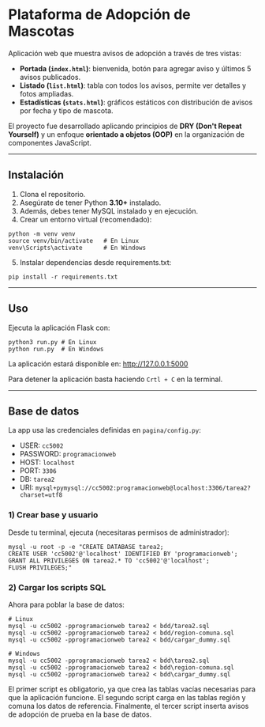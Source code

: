 # Plataforma de Adopción de Mascotas

Aplicación web que muestra avisos de adopción a través de tres vistas:

- **Portada (`index.html`)**: bienvenida, botón para agregar aviso y últimos 5 avisos publicados.
- **Listado (`list.html`)**: tabla con todos los avisos, permite ver detalles y fotos ampliadas.
- **Estadísticas (`stats.html`)**: gráficos estáticos con distribución de avisos por fecha y tipo de mascota.

El proyecto fue desarrollado aplicando principios de **DRY (Don't Repeat Yourself)** y un enfoque **orientado a objetos (OOP)** en la organización de componentes JavaScript.  

---

## Instalación
1. Clona el repositorio.
2. Asegúrate de tener Python **3.10+** instalado.
3. Además, debes tener MySQL instalado y en ejecución.
4. Crear un entorno virtual (recomendado):
``` 
python -m venv venv
source venv/bin/activate   # En Linux
venv\Scripts\activate      # En Windows
```
5. Instalar dependencias desde requirements.txt:
``` 
pip install -r requirements.txt
```
---
## Uso
Ejecuta la aplicación Flask con:
```
python3 run.py # En Linux
python run.py  # En Windows
```
La aplicación estará disponible en: http://127.0.0.1:5000

Para detener la aplicación basta haciendo `Crtl + C` en la terminal.

---
## Base de datos
La app usa las credenciales definidas en `pagina/config.py`:

- USER: `cc5002`
- PASSWORD: `programacionweb`
- HOST: `localhost`
- PORT: `3306`
- DB: `tarea2`
- URI: `mysql+pymysql://cc5002:programacionweb@localhost:3306/tarea2?charset=utf8`

### 1) Crear base y usuario
Desde tu terminal, ejecuta (necesitaras permisos de administrador):
```
mysql -u root -p -e "CREATE DATABASE tarea2;
CREATE USER 'cc5002'@'localhost' IDENTIFIED BY 'programacionweb';
GRANT ALL PRIVILEGES ON tarea2.* TO 'cc5002'@'localhost';
FLUSH PRIVILEGES;"
```

### 2) Cargar los scripts SQL
Ahora para poblar la base de datos:
```
# Linux
mysql -u cc5002 -pprogramacionweb tarea2 < bdd/tarea2.sql
mysql -u cc5002 -pprogramacionweb tarea2 < bdd/region-comuna.sql
mysql -u cc5002 -pprogramacionweb tarea2 < bdd/cargar_dummy.sql

# Windows
mysql -u cc5002 -pprogramacionweb tarea2 < bdd\tarea2.sql
mysql -u cc5002 -pprogramacionweb tarea2 < bdd\region-comuna.sql
mysql -u cc5002 -pprogramacionweb tarea2 < bdd\cargar_dummy.sql
```
El primer script es obligatorio, ya que crea las tablas vacías necesarias para que la aplicación funcione.
El segundo script carga en las tablas región y comuna los datos de referencia.
Finalmente, el tercer script inserta avisos de adopción de prueba en la base de datos.
